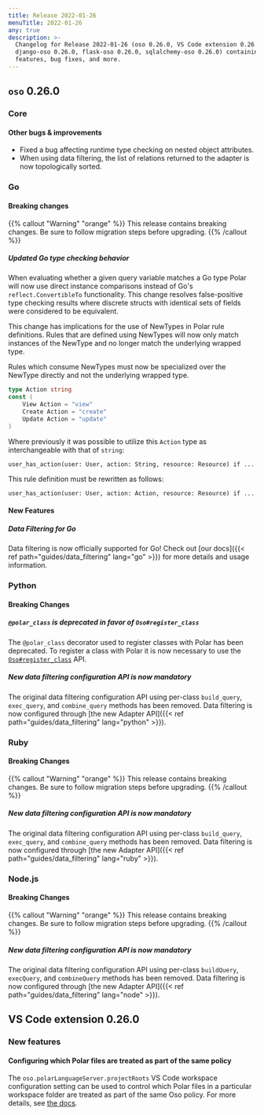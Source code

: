 ```yaml
---
title: Release 2022-01-26
menuTitle: 2022-01-26
any: true
description: >-
  Changelog for Release 2022-01-26 (oso 0.26.0, VS Code extension 0.26.0,
  django-oso 0.26.0, flask-oso 0.26.0, sqlalchemy-oso 0.26.0) containing new
  features, bug fixes, and more.
---
```


## `oso` 0.26.0

### Core

#### Other bugs & improvements

- Fixed a bug affecting runtime type checking on nested object attributes.
- When using data filtering, the list of relations returned to the adapter
  is now topologically sorted.

### Go

#### Breaking changes

{{% callout "Warning" "orange" %}}
  This release contains breaking changes. Be sure to follow migration steps
  before upgrading.
{{% /callout %}}

##### Updated Go type checking behavior

When evaluating whether a given query variable matches a Go type Polar will now use direct instance comparisons instead of Go's `reflect.ConvertibleTo` functionality. This change resolves false-positive type checking results where discrete structs with identical sets of fields were considered to be equivalent.

This change has implications for the use of NewTypes in Polar rule definitions. Rules that are defined using NewTypes will now only match instances of the NewType and no longer match the underlying wrapped type.

Rules which consume NewTypes must now be specialized over the NewType directly and not the underlying wrapped type.

```go
type Action string
const (
    View Action = "view"
    Create Action = "create"
    Update Action = "update"
)
```

Where previously it was possible to utilize this `Action` type as interchangeable with that of `string`:

```polar
user_has_action(user: User, action: String, resource: Resource) if ...
```

This rule definition must be rewritten as follows:

```polar
user_has_action(user: User, action: Action, resource: Resource) if ...
```

#### New Features

##### Data Filtering for Go

Data filtering is now officially supported for Go! Check out
[our docs]({{< ref path="guides/data_filtering" lang="go" >}})
for more details and usage information.

### Python

#### Breaking Changes

##### `@polar_class` is deprecated in favor of `Oso#register_class`

The `@polar_class` decorator used to register classes with Polar has been deprecated. To register a class with Polar it is now necessary to use the [`Oso#register_class`](https://docs.osohq.com/reference/api/index.html#oso.Oso.register_class) API.

##### New data filtering configuration API is now mandatory

The original data filtering configuration API using per-class `build_query`, `exec_query`, and `combine_query` methods
has been removed. Data filtering is now configured through [the new Adapter API]({{< ref path="guides/data_filtering" lang="python" >}}).

### Ruby

#### Breaking Changes

{{% callout "Warning" "orange" %}}
  This release contains breaking changes. Be sure to follow migration steps
  before upgrading.
{{% /callout %}}

##### New data filtering configuration API is now mandatory

The original data filtering configuration API using per-class `build_query`, `exec_query`, and `combine_query` methods
has been removed. Data filtering is now configured through [the new Adapter API]({{< ref path="guides/data_filtering" lang="ruby" >}}).

### Node.js

#### Breaking Changes

{{% callout "Warning" "orange" %}}
  This release contains breaking changes. Be sure to follow migration steps
  before upgrading.
{{% /callout %}}

##### New data filtering configuration API is now mandatory

The original data filtering configuration API using per-class `buildQuery`, `execQuery`, and `combineQuery` methods
has been removed. Data filtering is now configured through [the new Adapter API]({{< ref path="guides/data_filtering" lang="node" >}}).

## VS Code extension 0.26.0

### New features

#### Configuring which Polar files are treated as part of the same policy

The `oso.polarLanguageServer.projectRoots` VS Code workspace configuration
setting can be used to control which Polar files in a particular workspace
folder are treated as part of the same Oso policy. For more details, see [the
docs](reference/tooling/ide#configuring-which-polar-files-are-treated-as-part-of-the-same-policy).
